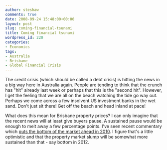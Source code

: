 ```yaml
---
author: steshaw
comments: true
date: 2008-09-24 15:48:00+00:00
layout: post
slug: coming-financial-tsunami
title: Coming financial tsunami
wordpress_id: 220
categories:
- Economics
tags:
- Australia
- Brisbane
- Global Financial Crisis
---
```


The credit crisis (which should be called a debt crisis) is hitting the news in a big way here in Australia again. People are tending to think that the crunch has "hit" already last week or perhaps that this is the "second hit". However, I get the feeling that we are all on the beach watching the tide go way out. Perhaps we come across a few insolvent US investment banks in the wet sand. Don't just sit there! Get off the beach and head inland at pace!  
  
What does this mean for Brisbane property prices? I can only imagine that the recent news will at least give buyers pause. A sustained pause would be enough to melt away a few percentage points. I've seen recent commentary which [puts the bottom of the market ahead in 2010](http://www.propertywire.com/news/australasia/house-prices-australia-bottom-out-200809171656.html). I figure that's a little optimistic and that the property market slump will be somewhat more sustained than that - say bottom in 2012.
